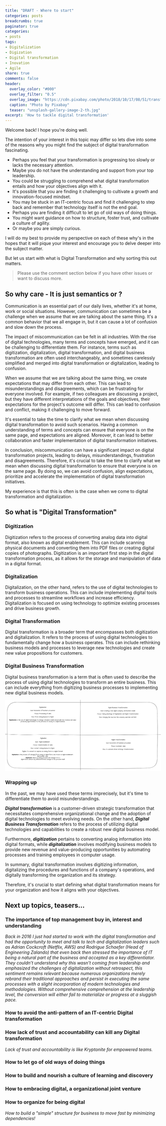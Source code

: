 ```yaml
---
title: "DRAFT - Where to start"
categories: posts
breadcrumbs: true
paginator: true
categories: 
- posts
tags:
- Digitalization
- Digization
- Digital transformation
- Inovation
- Agile
share: true
comments: false
header:
  overlay_color: "#000"
  overlay_filter: "0.5"
  overlay_image: "https://cdn.pixabay.com/photo/2018/10/17/08/51/transformation-3753440_960_720.jpg"
  caption: "Photo by Pixabay"
  teaser: "unsplash-gallery-image-2-th.jpg"
excerpt: 'How to tackle digital transformation'
---
```

Welcome back! I hope you're doing well. 

The intention of your interest in this topic may differ so lets dive into some of the reasons why you might find the subject of digital transformation fascinating.

-   Perhaps you feel that your transformation is progressing too slowly or lacks the necessary attention.
-   Maybe you do not have the understanding and support from your top leadership.
-   You could be struggling to comprehend what digital transformation entails and how your objectives align with it.
-   It's possible that you are finding it challenging to cultivate a growth and innovation-focused mindset.
-   You may be stuck in an IT-centric focus and find it challenging to step back and remember that technology itself is not the end goal.
-   Perhaps you are finding it difficult to let go of old ways of doing things.
-   You might want guidance on how to structure, foster trust, and cultivate a culture of agility.
-   Or maybe you are simply curious.

I will do my best to provide my perspective on each of these why's in the hopes that it will pique your interest and encourage you to delve deeper into the subject matter. 

But let us start with what is Digital Transformation and why sorting this out matters.

> Please use the comment section below if you have other issues or want
> to discuss more.
> 

## So why care - It is just semantics or ?

Communication is an essential part of our daily lives, whether it's at home, work or social situations. However, communication can sometimes be a challenge when we assume that we are talking about the same thing. It's a common behavior that we all engage in, but it can cause a lot of confusion and slow down the process.

The impact of miscommunication can be felt in all industries. With the rise of digital technologies, many terms and concepts have emerged, and it can be challenging to differentiate them. For instance, terms such as digitization, digitalization, digital transformation, and digital business transformation are often used interchangeably, and sometimes carelessly simplified and merged into digital transformation or digitalization, leading to confusion.

When we assume that we are talking about the same thing, we create expectations that may differ from each other. This can lead to misunderstandings and disagreements, which can be frustrating for everyone involved. For example, if two colleagues are discussing a project, but they have different interpretations of the goals and objectives, their expectations for the project's outcome will differ. This can lead to confusion and conflict, making it challenging to move forward.

It's essential to take the time to clarify what we mean when discussing digital transformation to avoid such scenarios. Having a common understanding of terms and concepts can ensure that everyone is on the same page, and expectations are aligned. Moreover, it can lead to better collaboration and faster implementation of digital transformation initiatives.

In conclusion, miscommunication can have a significant impact on digital transformation projects, leading to delays, misunderstandings, frustration  and disagreements. Therefore, it's crucial to take the time to clarify what we mean when discussing digital transformation to ensure that everyone is on the same page. By doing so, we can avoid confusion, align expectations, prioritize and accelerate the implementation of digital transformation initiatives.

My experience is that this is often is the case when we come to digital transformation and digitalization. 

## So what is "Digital Transformation"

### Digitization
Digitization refers to the process of converting analog data into digital format, also known as digital enablement. This can include scanning physical documents and converting them into PDF files or creating digital copies of photographs. Digitization is an important first step in the digital transformation process, as it allows for the storage and manipulation of data in a digital format.

### Digitalization
Digitalization, on the other hand, refers to the use of digital technologies to transform business operations. This can include implementing digital tools and processes to streamline workflows and increase efficiency. Digitalization is focused on using technology to optimize existing processes and drive business growth.

### Digital Transformation
Digital transformation is a broader term that encompasses both digitization and digitalization. It refers to the process of using digital technologies to fundamentally change how a business operates. This can include rethinking business models and processes to leverage new technologies and create new value propositions for customers.

### Digital Business Transformation
Digital business transformation is a term that is often used to describe the process of using digital technologies to transform an entire business. This can include everything from digitizing business processes to implementing new digital business models.

![image-center](/assets/images/Matris.png)


### Wrapping up
In the past, we may have used these terms imprecisely, but it's time to differentiate them to avoid misunderstandings. 

***Digital transformation*** is a customer-driven strategic transformation that necessitates comprehensive organizational change and the adoption of digital technologies to meet evolving needs. On the other hand, ***Digital Business Transformation***  refers to the process of utilizing digital technologies and capabilities to create a robust new digital business model.

Furthermore, ***digitization*** pertains to converting analog information into digital formats, while ***digitalization*** involves modifying business models to provide new revenue and value-producing opportunities by automating processes and training employees in computer usage.

In summary, digital transformation involves digitizing information, digitalizing the procedures and functions of a company's operations, and digitally transforming the organization and its strategy.

Therefore, it's crucial to start defining what digital transformation means for your organization and how it aligns with your objectives.

## Next up topics, teasers...

### The importance of top management buy in, interest and understanding
*Back in 2016 I just had started to work with the digital transformation and had the opportunity to meet and talk to tech and digitalization leaders such as Adrian Cockcroft (Netflix, AWS) and Rodrigue Schaefer (Head of Engineering Zalando) that even back then stressed the importance of IT being a natural part of the business and accepted as a key differentiator. They couldn’t understand why this wasn’t coming from leadership and emphasized the challenges of digitalization without retrospect, this sentiment remains relevant because numerous organizations merely rebrand their traditional approaches and persist in executing the same processes with a slight incorporation of modern technologies and methodologies. Without comprehensive comprehension at the leadership level, the conversion will either fail to materialize or progress at a sluggish pace.*

### How to avoid the anti-pattern of an IT-centric Digital transformation

### How lack of trust and accountability can kill any Digital transformation
*Lack of trust and accountability is like  Kryptonite for empowered teams.*

### How to let go of old ways of doing things

### How to build and nourish a culture of learning and discovery

### How to embracing digital,  a organizational joint venture

### How to organize for being digital
*How to build a "simple" structure for business to move fast by minimizing dependencies!*

